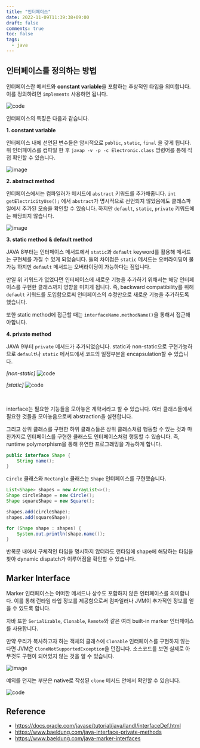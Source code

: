```yaml
---
title: "인터페이스"
date: 2022-11-09T11:39:38+09:00
draft: false
comments: true
toc: false
tags:
  - java
---
```


## 인터페이스를 정의하는 방법

인터페이스란 메서드와 **constant variable**을 포함하는 추상적인 타입을 의미합니다. 이를 정의하려면 `implements` 사용하면 됩니다.

![code](https://user-images.githubusercontent.com/67682840/200705293-637b68dc-e159-44a5-92e0-2be25284092e.png)

인터페이스의 특징은 다음과 같습니다.

**1. constant variable**

인터페이스 내에 선언된 변수들은 암시적으로 `public`, `static`, `final` 을 갖게 됩니다. 위 인터페이스를 컴파일 한 후 `javap -v -p -c Electronic.class` 명령어를 통해 직접 확인할 수 있습니다.

![image](https://user-images.githubusercontent.com/67682840/200708906-336f38cb-9a56-4571-8b47-abcc424e219e.png)

**2. abstract method**

인터페이스에서는 컴파일러가 메서드에 `abstract` 키워드를 추가해줍니다. `int getElectricityUse();` 에서 `abstract`가 명시적으로 선언되지 않았음에도 클래스파일에서 추가된 모습을 확인할 수 있습니다. 하지만 `default`, `static`, `private` 키워드에는 해당되지 않습니다.

![image](https://user-images.githubusercontent.com/67682840/200709837-d64bd573-c66f-4b0c-8ec0-40f9de025827.png)

**3. static method & default method**

JAVA 8부터는 인터페이스 메서드에서 `static`과 `default` keyword를 활용해 메서드는 구현체를 가질 수 있게 되었습니다. 둘의 차이점은 `static` 메서드는 오버라이딩이 불가능 하지만 `default` 메서드는 오버라이딩이 가능하다는 점입니다.

만일 위 키워드가 없었다면 인터페이스에 새로운 기능을 추가하기 위해서는 해당 인터페이스를 구현한 클래스까지 영향을 미치게 됩니다. 즉, backward compatibility를 위해 `default` 키워드를 도입함으로써 인터페이스의 수정만으로 새로운 기능을 추가하도록 했습니다.

또한 static method에 접근할 때는 `interfaceName.methodName()`을 통해서 접근해야합니다.

**4. private method**

JAVA 9부터 `private` 메서드가 추가되었습니다. static과 non-static으로 구현가능하므로 `default`나 `static` 메서드에서 코드의 일정부분을 encapsulation할 수 있습니다.

_[non-static]_
![code](https://user-images.githubusercontent.com/67682840/200716280-5237a8c0-3c11-4e25-9c0b-5c61ca51d124.png)

_[static]_
![code](https://user-images.githubusercontent.com/67682840/200837379-a7d39663-2319-4146-8e3f-ac0111229465.png)

<br>

interface는 필요한 기능들을 모아놓은 계약서라고 할 수 있습니다. 여러 클래스들에서 필요한 것들을 모아놓음으로써 abstraction을 실현합니다.

그리고 상위 클래스를 구현한 하위 클래스들은 상위 클래스처럼 행동할 수 있는 것과 마찬가지로 인터페이스를 구현한 클래스도 인터페이스처럼 행동할 수 있습니다. 즉, runtime polymorphism을 통해 유연한 프로그래밍을 가능하게 합니다.

```java
public interface Shape {
    String name();
}
```

`Circle` 클래스와 `Rectangle` 클래스는 `Shape` 인터페이스를 구현했습니다.

```java
List<Shape> shapes = new ArrayList<>();
Shape circleShape = new Circle();
Shape squareShape = new Square();

shapes.add(circleShape);
shapes.add(squareShape);

for (Shape shape : shapes) {
    System.out.println(shape.name());
}
```

반복문 내에서 구체적인 타입을 명시하지 않더라도 런타임에 shape에 해당하는 타입을 찾아 dynamic dispatch가 이루어짐을 확인할 수 있습니다.

## Marker Interface

Marker 인터페이스는 어떠한 메서드나 상수도 포함하지 않은 인터페이스를 의미합니다. 이를 통해 런타임 타입 정보를 제공함으로써 컴파일러나 JVM이 추가적인 정보를 얻을 수 있도록 합니다.

자바 또한 `Serializable`, `Clonable`, `Remote`와 같은 여러 built-in marker 인터페이스를 사용합니다.

만약 우리가 복사하고자 하는 객체의 클래스에 `Clonable` 인터페이스를 구현하지 않는다면 JVM은 `CloneNotSupportedException`을 던집니다. 소스코드를 보면 실제로 아무것도 구현이 되어있지 않는 것을 알 수 있습니다.

![image](https://user-images.githubusercontent.com/67682840/200725777-472285be-f460-4da4-84fc-7a248ffffb94.png)

예외를 던지는 부분은 native로 작성된 `clone` 메서드 안에서 확인할 수 있습니다.

![code](https://user-images.githubusercontent.com/67682840/200726439-0dd731bc-56ba-463a-8925-7f92a4070cb5.png)

## Reference

- https://docs.oracle.com/javase/tutorial/java/IandI/interfaceDef.html
- https://www.baeldung.com/java-interface-private-methods
- https://www.baeldung.com/java-marker-interfaces
